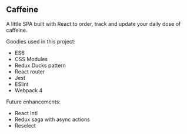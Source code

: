 ## Caffeine

A little SPA built with React to order, track and update your daily dose of caffeine.

Goodies used in this project:
 - ES6
 - CSS Modules
 - Redux Ducks pattern
 - React router
 - Jest
 - ESlint
 - Webpack 4

Future enhancements:
  - React Intl
  - Redux saga with async actions
  - Reselect


